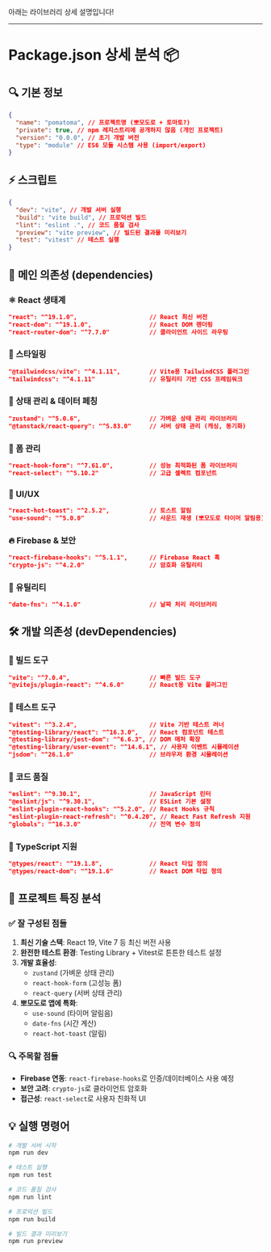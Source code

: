아래는 라이브러리 상세 설명입니다!

---

# Package.json 상세 분석 📦

## 🔍 기본 정보

```json
{
  "name": "pomatoma", // 프로젝트명 (뽀모도로 + 토마토?)
  "private": true, // npm 레지스트리에 공개하지 않음 (개인 프로젝트)
  "version": "0.0.0", // 초기 개발 버전
  "type": "module" // ES6 모듈 시스템 사용 (import/export)
}
```

## ⚡ 스크립트

```json
{
  "dev": "vite", // 개발 서버 실행
  "build": "vite build", // 프로덕션 빌드
  "lint": "eslint .", // 코드 품질 검사
  "preview": "vite preview", // 빌드된 결과물 미리보기
  "test": "vitest" // 테스트 실행
}
```

## 🚀 메인 의존성 (dependencies)

### ⚛️ React 생태계

```json
"react": "^19.1.0",                    // React 최신 버전
"react-dom": "^19.1.0",                // React DOM 렌더링
"react-router-dom": "^7.7.0"           // 클라이언트 사이드 라우팅
```

### 🎨 스타일링

```json
"@tailwindcss/vite": "^4.1.11",        // Vite용 TailwindCSS 플러그인
"tailwindcss": "^4.1.11"               // 유틸리티 기반 CSS 프레임워크
```

### 📡 상태 관리 & 데이터 페칭

```json
"zustand": "^5.0.6",                   // 가벼운 상태 관리 라이브러리
"@tanstack/react-query": "^5.83.0"     // 서버 상태 관리 (캐싱, 동기화)
```

### 📝 폼 관리

```json
"react-hook-form": "^7.61.0",          // 성능 최적화된 폼 라이브러리
"react-select": "^5.10.2"              // 고급 셀렉트 컴포넌트
```

### 🔔 UI/UX

```json
"react-hot-toast": "^2.5.2",           // 토스트 알림
"use-sound": "^5.0.0"                  // 사운드 재생 (뽀모도로 타이머 알림용)
```

### 🔥 Firebase & 보안

```json
"react-firebase-hooks": "^5.1.1",      // Firebase React 훅
"crypto-js": "^4.2.0"                  // 암호화 유틸리티
```

### 📅 유틸리티

```json
"date-fns": "^4.1.0"                   // 날짜 처리 라이브러리
```

## 🛠️ 개발 의존성 (devDependencies)

### 🔧 빌드 도구

```json
"vite": "^7.0.4",                      // 빠른 빌드 도구
"@vitejs/plugin-react": "^4.6.0"       // React용 Vite 플러그인
```

### 🧪 테스트 도구

```json
"vitest": "^3.2.4",                    // Vite 기반 테스트 러너
"@testing-library/react": "^16.3.0",   // React 컴포넌트 테스트
"@testing-library/jest-dom": "^6.6.3", // DOM 매처 확장
"@testing-library/user-event": "^14.6.1", // 사용자 이벤트 시뮬레이션
"jsdom": "^26.1.0"                     // 브라우저 환경 시뮬레이션
```

### 📏 코드 품질

```json
"eslint": "^9.30.1",                   // JavaScript 린터
"@eslint/js": "^9.30.1",               // ESLint 기본 설정
"eslint-plugin-react-hooks": "^5.2.0", // React Hooks 규칙
"eslint-plugin-react-refresh": "^0.4.20", // React Fast Refresh 지원
"globals": "^16.3.0"                   // 전역 변수 정의
```

### 📝 TypeScript 지원

```json
"@types/react": "^19.1.8",             // React 타입 정의
"@types/react-dom": "^19.1.6"          // React DOM 타입 정의
```

## 🎯 프로젝트 특징 분석

### ✅ 잘 구성된 점들

1. **최신 기술 스택**: React 19, Vite 7 등 최신 버전 사용
2. **완전한 테스트 환경**: Testing Library + Vitest로 튼튼한 테스트 설정
3. **개발 효율성**:
   - `zustand` (가벼운 상태 관리)
   - `react-hook-form` (고성능 폼)
   - `react-query` (서버 상태 관리)
4. **뽀모도로 앱에 특화**:
   - `use-sound` (타이머 알림음)
   - `date-fns` (시간 계산)
   - `react-hot-toast` (알림)

### 🔍 주목할 점들

- **Firebase 연동**: `react-firebase-hooks`로 인증/데이터베이스 사용 예정
- **보안 고려**: `crypto-js`로 클라이언트 암호화
- **접근성**: `react-select`로 사용자 친화적 UI

## 💡 실행 명령어

```bash
# 개발 서버 시작
npm run dev

# 테스트 실행
npm run test

# 코드 품질 검사
npm run lint

# 프로덕션 빌드
npm run build

# 빌드 결과 미리보기
npm run preview
```
